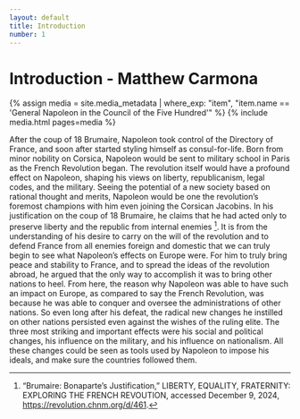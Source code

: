 ```yaml
---
layout: default
title: Introduction
number: 1
---
```

# Introduction - Matthew Carmona


{% assign media = site.media_metadata | where_exp: "item", "item.name == 'General Napoleon in the Council of the Five Hundred'" %}
{% include media.html pages=media %}


After the coup of 18 Brumaire, Napoleon took control of the Directory of France, and soon after started styling himself as consul-for-life. Born from minor nobility on Corsica, Napoleon would be sent to military school in Paris as the French Revolution began. The revolution itself would have a profound effect on Napoleon, shaping his views on liberty, republicanism, legal codes, and the military. Seeing the potential of a new society based on rational thought and merits, Napoleon would be one the revolution’s foremost champions with him even joining the Corsican Jacobins. In his justification on the coup of 18 Brumaire, he claims that he had acted only to preserve liberty and the republic from internal enemies [^1]. It is from the understanding of his desire to carry on the will of the revolution and to defend France from all enemies foreign and domestic that we can truly begin to see what Napoleon’s effects on Europe were. For him to truly bring peace and stability to France, and to spread the ideas of the revolution abroad, he argued that the only way to accomplish it was to bring other nations to heel. From here, the reason why Napoleon was able to have such an impact on Europe, as compared to say the French Revolution, was because he was able to conquer and oversee the administrations of other nations. So even long after his defeat, the radical new changes he instilled on other nations persisted even against the wishes of the ruling elite. The three most striking and important effects were his social and political changes, his influence on the military, and his influence on nationalism. All these changes could be seen as tools used by Napoleon to impose his ideals, and make sure the countries followed them. 

[^1]: “Brumaire: Bonaparte’s Justification,” LIBERTY, EQUALITY, FRATERNITY: EXPLORING THE FRENCH REVOUTION, accessed December 9, 2024, https://revolution.chnm.org/d/461.


